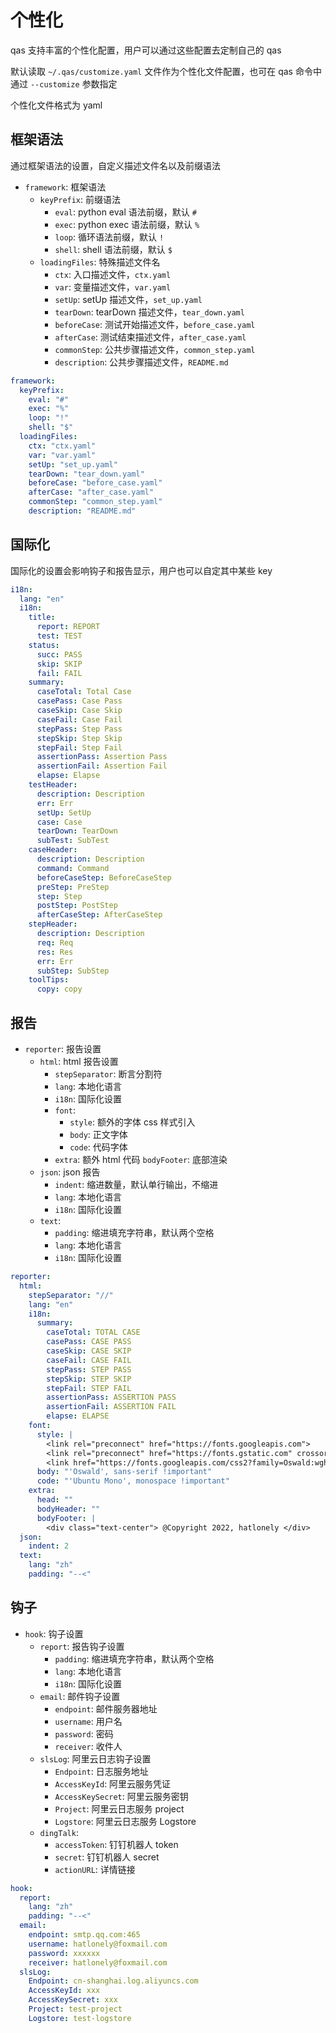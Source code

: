 # 个性化

qas 支持丰富的个性化配置，用户可以通过这些配置去定制自己的 qas

默认读取 `~/.qas/customize.yaml` 文件作为个性化文件配置，也可在 qas 命令中通过 `--customize` 参数指定

个性化文件格式为 yaml

## 框架语法

通过框架语法的设置，自定义描述文件名以及前缀语法

- `framework`: 框架语法
    - `keyPrefix`: 前缀语法
        - `eval`: python eval 语法前缀，默认 `#`
        - `exec`: python exec 语法前缀，默认 `%`
        - `loop`: 循环语法前缀，默认 `!`
        - `shell`: shell 语法前缀，默认 `$`
    - `loadingFiles`: 特殊描述文件名
        - `ctx`: 入口描述文件，`ctx.yaml`
        - `var`: 变量描述文件，`var.yaml`
        - `setUp`: setUp 描述文件，`set_up.yaml`
        - `tearDown`: tearDown 描述文件，`tear_down.yaml`
        - `beforeCase`: 测试开始描述文件，`before_case.yaml`
        - `afterCase`: 测试结束描述文件，`after_case.yaml`
        - `commonStep`: 公共步骤描述文件，`common_step.yaml`
        - `description`: 公共步骤描述文件，`README.md`

```yaml
framework:
  keyPrefix:
    eval: "#"
    exec: "%"
    loop: "!"
    shell: "$"
  loadingFiles:
    ctx: "ctx.yaml"
    var: "var.yaml"
    setUp: "set_up.yaml"
    tearDown: "tear_down.yaml"
    beforeCase: "before_case.yaml"
    afterCase: "after_case.yaml"
    commonStep: "common_step.yaml"
    description: "README.md"
```

## 国际化

国际化的设置会影响钩子和报告显示，用户也可以自定其中某些 key

```yaml
i18n:
  lang: "en"
  i18n:
    title:
      report: REPORT
      test: TEST
    status:
      succ: PASS
      skip: SKIP
      fail: FAIL
    summary:
      caseTotal: Total Case
      casePass: Case Pass
      caseSkip: Case Skip
      caseFail: Case Fail
      stepPass: Step Pass
      stepSkip: Step Skip
      stepFail: Step Fail
      assertionPass: Assertion Pass
      assertionFail: Assertion Fail
      elapse: Elapse
    testHeader:
      description: Description
      err: Err
      setUp: SetUp
      case: Case
      tearDown: TearDown
      subTest: SubTest
    caseHeader:
      description: Description
      command: Command
      beforeCaseStep: BeforeCaseStep
      preStep: PreStep
      step: Step
      postStep: PostStep
      afterCaseStep: AfterCaseStep
    stepHeader:
      description: Description
      req: Req
      res: Res
      err: Err
      subStep: SubStep
    toolTips:
      copy: copy
```

## 报告

- `reporter`: 报告设置
    - `html`: html 报告设置
        - `stepSeparator`: 断言分割符
        - `lang`: 本地化语言
        - `i18n`: 国际化设置
        - `font`:
            - `style`: 额外的字体 css 样式引入
            - `body`: 正文字体
            - `code`: 代码字体
        - `extra`: 额外 html 代码
            `bodyFooter`: 底部渲染
    - `json`: json 报告
        - `indent`: 缩进数量，默认单行输出，不缩进
        - `lang`: 本地化语言
        - `i18n`: 国际化设置
    - `text`:
        - `padding`: 缩进填充字符串，默认两个空格
        - `lang`: 本地化语言
        - `i18n`: 国际化设置

```yaml
reporter:
  html:
    stepSeparator: "//"
    lang: "en"
    i18n:
      summary:
        caseTotal: TOTAL CASE
        casePass: CASE PASS
        caseSkip: CASE SKIP
        caseFail: CASE FAIL
        stepPass: STEP PASS
        stepSkip: STEP SKIP
        stepFail: STEP FAIL
        assertionPass: ASSERTION PASS
        assertionFail: ASSERTION FAIL
        elapse: ELAPSE
    font:
      style: |
        <link rel="preconnect" href="https://fonts.googleapis.com">
        <link rel="preconnect" href="https://fonts.gstatic.com" crossorigin>
        <link href="https://fonts.googleapis.com/css2?family=Oswald:wght@300;400;700&family=Ubuntu+Mono:wght@400;700&display=swap" rel="stylesheet">
      body: "'Oswald', sans-serif !important"
      code: "'Ubuntu Mono', monospace !important"
    extra:
      head: ""
      bodyHeader: ""
      bodyFooter: |
        <div class="text-center"> @Copyright 2022, hatlonely </div>
  json:
    indent: 2
  text:
    lang: "zh"
    padding: "--<"
```

## 钩子

- `hook`: 钩子设置
    - `report`: 报告钩子设置
        - `padding`: 缩进填充字符串，默认两个空格
        - `lang`: 本地化语言
        - `i18n`: 国际化设置
    - `email`: 邮件钩子设置
        - `endpoint`: 邮件服务器地址
        - `username`: 用户名
        - `password`: 密码
        - `receiver`: 收件人
    - `slsLog`: 阿里云日志钩子设置
        - `Endpoint`: 日志服务地址
        - `AccessKeyId`: 阿里云服务凭证
        - `AccessKeySecret`: 阿里云服务密钥
        - `Project`: 阿里云日志服务 project
        - `Logstore`: 阿里云日志服务 Logstore
    - `dingTalk`:
        - `accessToken`: 钉钉机器人 token
        - `secret`: 钉钉机器人 secret
        - `actionURL`: 详情链接

```yaml
hook:
  report:
    lang: "zh"
    padding: "--<"
  email:
    endpoint: smtp.qq.com:465
    username: hatlonely@foxmail.com
    password: xxxxxx
    receiver: hatlonely@foxmail.com
  slsLog:
    Endpoint: cn-shanghai.log.aliyuncs.com
    AccessKeyId: xxx
    AccessKeySecret: xxx
    Project: test-project
    Logstore: test-logstore
```
